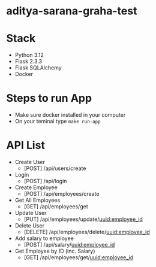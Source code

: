 # aditya-sarana-graha-test

# Stack

- Python 3.12
- Flask 2.3.3
- Flask SQLAlchemy
- Docker

# Steps to run App

- Make sure docker installed in your computer
- On your teminal type `make run-app`

# API List

- Create User
  - [POST] /api/users/create
- Login
  - [POST] /api/login
- Create Employee
  - [POST] /api/employees/create
- Get All Employees
  - [GET] /api/employees/get
- Update User
  - [PUT] /api/employees/update/<uuid:employee_id>
- Delete User
  - [DELETE] /api/employees/delete/<uuid:employee_id>
- Add salary to employee
  - [POST] /api/salary/<uuid:employee_id>
- Get Employee by ID (inc. Salary)
  - [GET] /api/employees/get/<uuid:employee_id>
